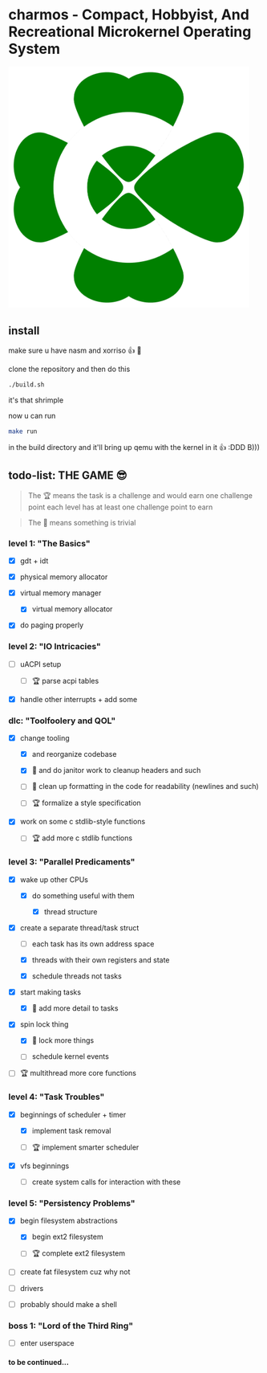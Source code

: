 # charmos - Compact, Hobbyist, And Recreational Microkernel Operating System

<img src="https://github.com/BlueGummi/charmos/blob/main/charmos.png" width="480">

## install

make sure u have nasm and xorriso :thumbsup: :zany_face:

clone the repository and then do this

```bash
./build.sh

```

it's that shrimple

now u can run 

```bash
make run
```

in the build directory and it'll bring up qemu with the kernel in it :thumbsup: :DDD B)))



## todo-list: THE GAME :sunglasses:

> The :trophy: means the task is a challenge and would earn one challenge point
each level has at least one challenge point to earn

> The :broom: means something is trivial

### level 1: "The Basics" 

- [x] gdt + idt 

- [x] physical memory allocator 

- [x] virtual memory manager 

    - [x] virtual memory allocator 

- [x] do paging properly 

### level 2: "IO Intricacies" 

- [ ] uACPI setup 

    - [ ] :trophy: parse acpi tables 

- [x] handle other interrupts + add some 

### dlc: "Toolfoolery and QOL" 

- [x] change tooling 

    - [x] and reorganize codebase 

    - [x] :broom: and do janitor work to cleanup headers and such 
    
    - [ ] :broom: clean up formatting in the code for readability (newlines and such)

    - [ ] :trophy: formalize a style specification 

- [x] work on some c stdlib-style functions 

    - [ ] :trophy: add more c stdlib functions 

### level 3: "Parallel Predicaments" 

- [x] wake up other CPUs 

    - [x] do something useful with them 

        - [x] thread structure

- [x] create a separate thread/task struct

    - [ ] each task has its own address space

    - [x] threads with their own registers and state

    - [x] schedule threads not tasks

- [x] start making tasks 

    - [x] :broom: add more detail to tasks 

- [x] spin lock thing 

    - [x] :broom: lock more things 

    - [ ] schedule kernel events

- [ ] :trophy: multithread more core functions 

### level 4: "Task Troubles" 

- [x] beginnings of scheduler + timer 

    - [x] implement task removal
    
    - [ ] :trophy: implement smarter scheduler 

- [x] vfs beginnings

    - [ ] create system calls for interaction with these

### level 5: "Persistency Problems" 

- [x] begin filesystem abstractions

    - [x] begin ext2 filesystem

    - [ ] :trophy: complete ext2 filesystem

- [ ] create fat filesystem cuz why not

- [ ] drivers

- [ ] probably should make a shell 

### boss 1: "Lord of the Third Ring" 

- [ ] enter userspace 

#### to be continued...
